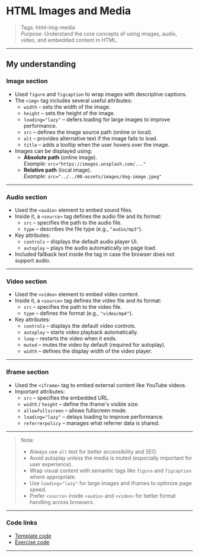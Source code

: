 # HTML Images and Media

> Tags: html-img-media  
> _Purpose:_ Understand the core concepts of using images, audio, video, and embedded content in HTML.

---

## My understanding

### Image section

- Used `figure` and `figcaption` to wrap images with descriptive captions.
- The `<img>` tag includes several useful attributes:
  - `width` – sets the width of the image.
  - `height` – sets the height of the image.
  - `loading="lazy"` – defers loading for large images to improve performance.
  - `src` – defines the image source path (online or local).
  - `alt` – provides alternative text if the image fails to load.
  - `title` – adds a tooltip when the user hovers over the image.
- Images can be displayed using:
  - **Absolute path** (online image).  
    _Example:_ `src="https://images.unsplash.com/..."`  
  - **Relative path** (local image).  
    _Example:_ `src="../../00-assets/images/dog-image.jpeg"`

---

### Audio section

- Used the `<audio>` element to embed sound files.
- Inside it, a `<source>` tag defines the audio file and its format:
  - `src` – specifies the path to the audio file.
  - `type` – describes the file type (e.g., `"audio/mp3"`).
- Key attributes:
  - `controls` – displays the default audio player UI.
  - `autoplay` – plays the audio automatically on page load.
- Included fallback text inside the tag in case the browser does not support audio.

---

### Video section

- Used the `<video>` element to embed video content.
- Inside it, a `<source>` tag defines the video file and its format:
  - `src` – specifies the path to the video file.
  - `type` – defines the format (e.g., `"video/mp4"`).
- Key attributes:
  - `controls` – displays the default video controls.
  - `autoplay` – starts video playback automatically.
  - `loop` – restarts the video when it ends.
  - `muted` – mutes the video by default (required for autoplay).
  - `width` – defines the display width of the video player.

---

### Iframe section

- Used the `<iframe>` tag to embed external content like YouTube videos.
- Important attributes:
  - `src` – specifies the embedded URL.
  - `width` / `height` – define the iframe's visible size.
  - `allowfullscreen` – allows fullscreen mode.
  - `loading="lazy"` – delays loading to improve performance.
  - `referrerpolicy` – manages what referrer data is shared.

---

> Note:
>
> - Always use `alt` text for better accessibility and SEO.
> - Avoid autoplay unless the media is muted (especially important for user experience).
> - Wrap visual content with semantic tags like `figure` and `figcaption` where appropriate.
> - Use `loading="lazy"` for large images and iframes to optimize page speed.
> - Prefer `<source>` inside `<audio>` and `<video>` for better format handling across browsers.

---

### Code links

- [Template code](01-template.html)
- [Exercise code](02-exercise.html)

---
